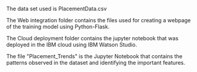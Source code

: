 The data set used is PlacementData.csv

The Web integration folder contains the files used for creating a webpage of the training model using Python-Flask.

The Cloud deployment folder contains the jupyter notebook that was deployed in the IBM cloud using IBM Watson Studio.

The file "Placement_Trends" is the Jupyter Notebook that contains the patterns observed in the dataset and identifying the important features.
